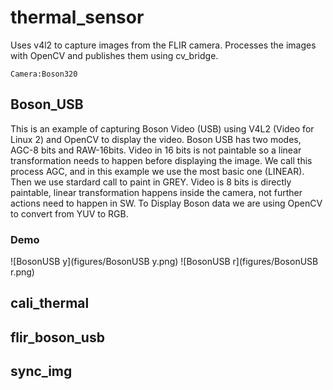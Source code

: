 # thermal_sensor
Uses v4l2 to capture images from the FLIR camera. Processes the images with OpenCV and publishes them using cv_bridge.
```
Camera:Boson320
```
## Boson_USB
This is an example of capturing Boson Video (USB) using V4L2 (Video for Linux 2)
and OpenCV to display the video. Boson USB has two modes, AGC-8 bits and
RAW-16bits.
Video in 16 bits is not paintable so a linear transformation needs to happen
before displaying the image. We call this process AGC, and in this example we
use the most basic one (LINEAR). Then we use stardard call to paint in GREY.
Video is 8 bits is directly paintable, linear transformation happens inside the
 camera, not further actions need to happen in SW.
To Display Boson data we are using OpenCV to convert from YUV to RGB.

### Demo
![BosonUSB y](figures/BosonUSB y.png)
![BosonUSB r](figures/BosonUSB r.png)

## cali_thermal

## flir_boson_usb

## sync_img

